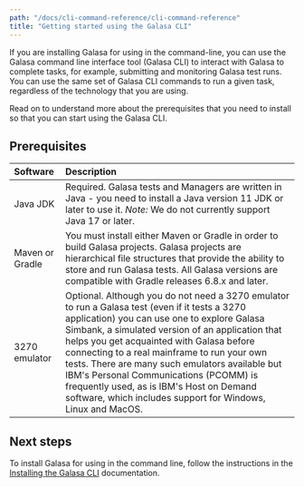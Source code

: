 ```yaml
---
path: "/docs/cli-command-reference/cli-command-reference"
title: "Getting started using the Galasa CLI"
---
```



If you are installing Galasa for using in the command-line, you can use the Galasa command line interface tool (Galasa CLI) to interact with Galasa to complete tasks, for example, submitting and monitoring Galasa test runs. You can use the same set of Galasa CLI commands to run a given task, regardless of the technology that you are using. 

Read on to understand more about the prerequisites that you need to install so that you can start using the Galasa CLI.


## Prerequisites

| Software |  Description  |
| :---- | :-------- | 
| Java JDK  | Required. Galasa tests and Managers are written in Java - you need to install a Java version 11 JDK or later to use it. _Note:_ We do not currently support Java 17 or later. |
| Maven or Gradle  | You must install either Maven or Gradle in order to build Galasa projects. Galasa projects are hierarchical file structures that provide the ability to store and run Galasa tests. All Galasa versions are compatible with Gradle releases 6.8.x and later. |
| 3270 emulator | Optional. Although you do not need a 3270 emulator to run a Galasa test (even if it tests a 3270 application) you can use one to explore Galasa Simbank, a simulated version of an application that helps you get acquainted with Galasa before connecting to a real mainframe to run your own tests. There are many such emulators available but IBM's Personal Communications (PCOMM) is frequently used, as is IBM's Host on Demand software, which includes support for Windows, Linux and MacOS.| 



## Next steps

To install Galasa for using in the command line, follow the instructions in the [Installing the Galasa CLI](/docs/cli-command-reference/installing-cli-tool) documentation.

